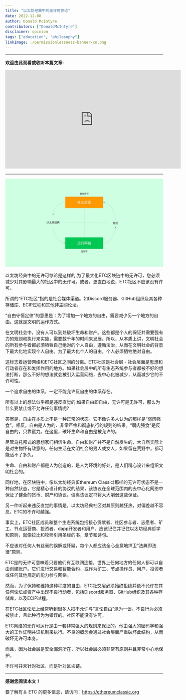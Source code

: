 ```yaml
---
title: "以太坊经典中的无许可悖论"
date: 2022-12-08
author: Donald McIntyre
contributors: ["DonaldMcIntyre"]
disclaimer: opinion
tags: ["education", "philosophy"]
linkImage: ./permissionlessness-banner-cn.png
---
```


---
**欢迎由此观看或收听本篇文章:**

<iframe width="560" height="315" src="https://www.youtube.com/embed/LmHnVjMiE90" title="YouTube video player" frameborder="0" allow="accelerometer; autoplay; clipboard-write; encrypted-media; gyroscope; picture-in-picture" allowfullscreen></iframe>

---

![以太坊经典中的无许可并不意味着社区中的无许可。](./permissionlessness-banner-cn.png)

以太坊经典中的无许可悖论是这样的:为了最大化ETC区块链中的无许可，您必须减少对其影响最大的社区中的无许可。或者，更直白地说，ETC社区不应该没有许可。

所谓的“ETC社区”指的是社会媒体渠道。如Discord服务器、GitHub组织及其各种存储库、ECIP过程和其他非主网论坛。

“自由守恒定律”的意思是：为了增加一个地方的自由，需要减少另一个地方的自由。这就是文明的运作方式。

在文明社会中，没有人可以到处破坏生命和财产。这些都是个人的保证并需要强有力的规则和执行来实施，需要数千年的时间来发展。所以，从本质上讲，文明社会的所有参与者都必须牺牲自己绝对的个人自由，遵循法治，从而在文明社会的背景下最大化地实现个人自由。为了最大化个人的自由，个人必须牺牲绝对自由。

这标志着运营网络和ETC社区之间的分离。ETC社区是社会层 - 社会层面是思想和行动者存在和发挥作用的地方。如果社会层中的所有生态系统参与者都被不好的想法打断，那么不好的想法就会被引入运营网络，去中心化被减少，从而减少它的不许可性。

一个追求自由的体系，一定不能允许反自由的体系存在。

所有以上的想法似乎都是违反直觉的:如果自由即自由，无许可是无许可，那么为什么要禁止或不允许任何事情呢?

答案是，自由在本质上不是一种正常的状态。它不像许多人认为的那样是“弱肉强食”。相反，自由是人为的、非常严格和彻底执行的规则的结果。“弱肉强食”是反自由的，只靠蛮力。在这里，破坏生命和自由是被允许的。

尽管乌托邦式的思想家们相信生命、自由和财产并不是自然发生的，大自然实际上是对生物怀有敌意的。任何生活在文明社会的男人或女人，如果留在荒野中，都可能活不了多久。

生命、自由和财产都是人为创造的，是人为环境的好处，是人们精心设计来组织文明社会的。

同样地，在区块链中，像以太坊经典(Ethereum Classic)那样的无许可状态不是一种自然状态，它是精心设计的协议的结果，该协议在全球范围内的去中心化网络中保证了健全的货币、财产和协议。偏离该议定书将大大削弱这些保证。

另一件听起来违反直觉的事情是，以太坊经典社区对其原则越狂热，对偏差越不容忍，ETC的不许可越强。

事实上，ETC社区成员和整个生态系统包括核心贡献者、社区参与者、志愿者、矿工、节点运营商、投资者、dapp开发者和用户，应该记住并记住以太坊经典哲学和原则，就像拉比和牧师引用圣经的书，章节和诗句。

不应该对任何人有丝毫的误解或怀疑，每个人都应该全心全意地捍卫“法典即法律”原则。

ETC是的无许可意味着只要他们有互联网连接，世界上任何地方的任何人都可以自由创建账户。它们进行交易和智能合约，或作为矿工、节点操作员、用户、投资者或任何其他规定的能力参与网络。

然而，为了保持和维持这种程度的自由，ETC社交层必须始终拒绝并绝不允许在其任何论坛或资产中出现不良行动者，包括Discord服务器、GitHub组织及其各种存储库，以及ECIP过程。

在ETC社区论坛上经常听到很多人把不允许与“言论自由”混为一谈。不良行为必须被禁止，且此种行为为错误的。社区不能没有许可。

ETC网络的无许可运行是由一套非常强大的规则来保证的。他由强大的密码学和强大的工作证明共识机制来执行。不良的概念会通过社会层面严重破坏此结构，从而破坏无许可本身。

而且，因为社会层是安全漏洞所在，所以社会层必须非常有原则并且非常小心地保护。

不许可并未针对社区，而是针对区块链。

---

**感谢您阅读本文！**

要了解有关 ETC 的更多信息，请访问：https://ethereumclassic.org
